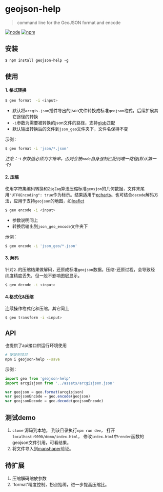 # geojson-help

>command line for the GeoJSON format and encode

[![node](https://img.shields.io/node/v/geojson-help.svg?style=flat-square)](https://www.npmjs.com/package/geojson-help)
[![npm](https://img.shields.io/npm/dw/geojson-help.svg?style=flat-square)](https://www.npmjs.com/package/geojson-help)

## 安装

```
$ npm install geojson-help -g
```

## 使用

#### 1. 格式转换

```bash
$ geo format  -i <input>
```

- 默认将`arcgis-json`插件导出的json文件转换成标准`geojson`格式，后续扩展其它途径的转换
- `-i`参数为需要被转换的json文件的路径，支持[glob](https://github.com/isaacs/node-glob)匹配
- 默认输出转换后的文件到`json_geo`文件夹下，文件名保持不变

示例：

```bash
$ geo format -i 'json/*.json'
```

*注意：-i 参数值必须为字符串，否则会被`node`自身强制匹配到唯一路径(默认第一个)*

#### 2. 压缩

使用字符集编码转换和`ZigZag`算法压缩标准`geosjon`的几何数据，文件末尾用`"UTF8Encoding": true`作为标示。结果适用于[echarts](http://echarts.baidu.com/)。也可结合`decode`解码方法，应用于支持`geojson`的地图，如[leaflet](http://leafletjs.com/)

```bash
$ geo encode -i <input>
```

- 参数说明同上
- 转换后输出到`json_geo_encode`文件夹下

示例：

```bash
$ geo encode -i 'json_geo/*.json'
```

#### 3. 解码

针对`2.`的压缩结果做解码，还原成标准`geojson`数据。压缩-还原过程，会导致经纬度精度丢失，但一般不影响图层显示。

```bash
$ geo decode -i <input>
```

#### 4.格式化&压缩

连续操作格式化和压缩，其它同上

```bash
$ geo transform -i <input>
```

## API

也提供了api接口供运行环境使用

```bash
# 安装到项目
npm i geojson-help --save
```

示例：

```js
import geo from 'geojson-help'
import arcgisjson from '../assets/arcgisjson.json'

var geojson = geo.format(arcgisjson)
var geojsonEncode = geo.encode(geojson)
var geojsonDecode = geo.decode(geojsonEncode)
```

## 测试demo

1. `clone` 源码到本地， 到该目录执行`npm run dev`， 打开`localhost:9090/demo/index.html`， 修改`index.html`中`render`函数的geojson文件引用，可看结果。
2. 将文件导入到[mapshaper](http://mapshaper.org/)验证。

## 待扩展

1. 压缩解码缩放参数
2. 'format'精度控制，拐点抽稀，进一步提高压缩比。



